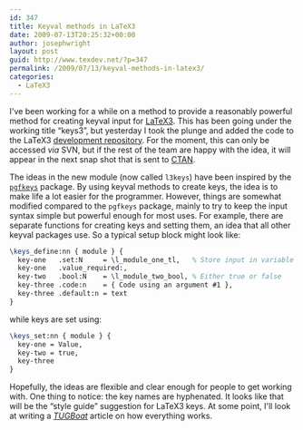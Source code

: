 ```yaml
---
id: 347
title: Keyval methods in LaTeX3
date: 2009-07-13T20:25:32+00:00
author: josephwright
layout: post
guid: http://www.texdev.net/?p=347
permalink: /2009/07/13/keyval-methods-in-latex3/
categories:
  - LaTeX3
---
```

I've been working for a while on a method to provide a reasonably powerful method for creating keyval input for [LaTeX3](https://www.latex-project.org/latex3.html). This has been going under the working title “keys3”, but yesterday I took the plunge and added the code to the LaTeX3 [development repository](https://www.latex-project.org/code.html). For the moment, this can only be accessed _via_ SVN, but if the rest of the team are happy with the idea, it will appear in the next snap shot that is sent to [CTAN](https://www.ctan.org).

The ideas in the new module (now called `l3keys`) have been inspired by the [`pgfkeys`](https://ctan.org/pkg/pgf) package. By using keyval methods to create keys, the idea is to make life a lot easier for the programmer. However, things are somewhat modified compared to the `pgfkeys` package, mainly to try to keep the input syntax simple but powerful enough for most uses. For example, there are separate functions for creating keys and setting them, an idea that all other keyval packages use. So a typical setup block might look like:

```latex
\keys_define:nn { module } {  
  key-one   .set:N     = \l_module_one_tl,   % Store input in variable
  key-one   .value_required:,
  key-two   .bool:N    = \l_module_two_bool, % Either true or false
  key-three .code:n    = { Code using an argument #1 },
  key-three .default:n = text
}
```

while keys are set using:

```latex
\keys_set:nn { module } {
  key-one = Value,
  key-two = true,
  key-three
}
```

Hopefully, the ideas are flexible and clear enough for people to get working with. One thing to notice: the key names are hyphenated. It looks like that will be the “style guide” suggestion for LaTeX3 keys. At some point, I'll look at writing a [_TUGBoat_](https://tug.org/TUGboat/) article on how everything works.
